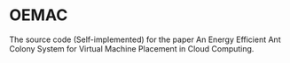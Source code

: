 # OEMAC
The source code (Self-implemented) for the paper An Energy Efficient Ant Colony System for Virtual Machine Placement in Cloud Computing.
